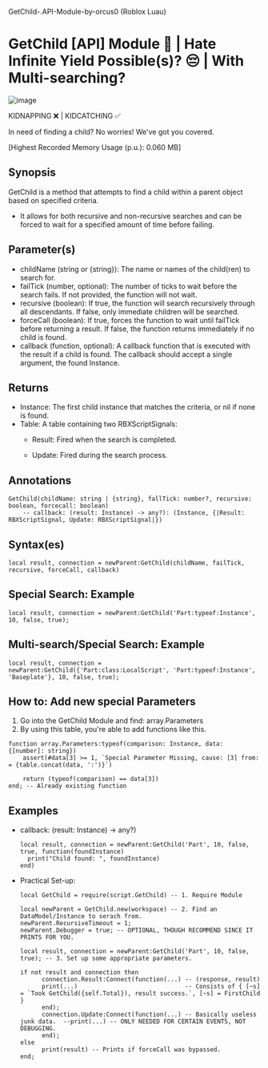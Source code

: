 GetChild-.API-Module-by-orcus0
(Roblox Luau)
# GetChild [API] Module 🧒 | Hate Infinite Yield Possible(s)? 😔 | With Multi-searching?

![image](https://github.com/user-attachments/assets/c6c8f173-79c4-4ba1-b6da-15210a544326)

KIDNAPPING ❌ | KIDCATCHING ✅

In need of finding a child? No worries! We've got you covered.

[Highest Recorded Memory Usage (p.u.): 0.060 MB]

## Synopsis

GetChild is a method that attempts to find a child within a parent object based on specified criteria. 
- It allows for both recursive and non-recursive searches and can be forced to wait for a specified amount of time before failing.

## Parameter(s)

- childName (string or {string}): The name or names of the child(ren) to search for.
- failTick (number, optional): The number of ticks to wait before the search fails. If not provided, the function will not wait.
- recursive (boolean): If true, the function will search recursively through all descendants. If false, only immediate children will be searched.
- forceCall (boolean): If true, forces the function to wait until failTick before returning a result. If false, the function returns immediately if no child is found.
- callback (function, optional): A callback function that is executed with the result if a child is found. The callback should accept a single argument, the found Instance.

## Returns

- Instance: The first child instance that matches the criteria, or nil if none is found.
- Table: A table containing two RBXScriptSignals:
   - Result: Fired when the search is completed.
     
   - Update: Fired during the search process.

## Annotations
```
GetChild(childName: string | {string}, fallTick: number?, recursive: boolean, forcecall: boolean)
    -- callback: (result: Instance) -> any?): (Instance, {|Result: RBXScriptSignal, Update: RBXScriptSignal|})
```
## Syntax(es)
```
local result, connection = newParent:GetChild(childName, failTick, recursive, forceCall, callback)
```
## Special Search: Example
```
local result, connection = newParent:GetChild('Part:typeof:Instance', 10, false, true);
```
## Multi-search/Special Search: Example
```
local result, connection = newParent:GetChild({'Part:class:LocalScript', 'Part:typeof:Instance', 'Baseplate'}, 10, false, true);
```
## How to: Add new special Parameters

1. Go into the GetChild Module and find: array.Parameters
2. By using this table, you're able to add functions like this.
```
function array.Parameters:typeof(comparison: Instance, data: {[number]: string})
    assert(#data[3] >= 1, `Special Parameter Missing, cause: [3] from: = {table.concat(data, ':')}`)

    return (typeof(comparison) == data[3])
end; -- Already existing function
```

## Examples
- callback: (result: Instance) -> any?)
  ```
  local result, connection = newParent:GetChild('Part', 10, false, true, function(foundInstance)
    print("Child found: ", foundInstance) 
  end)
  ```

- Practical Set-up:
  ```
  local GetChild = require(script.GetChild) -- 1. Require Module

  local newParent = GetChild.new(workspace) -- 2. Find an DataModel/Instance to serach from.
  newParent.RecursiveTimeout = 1;
  newParent.Debugger = true; -- OPTIONAL, THOUGH RECOMMEND SINCE IT PRINTS FOR YOU.

  local result, connection = newParent:GetChild('Part', 10, false, true); -- 3. Set up some appropriate parameters.

  if not result and connection then
        connection.Result:Connect(function(...) -- (response, result)
        print(...)                              -- Consists of { [~s] = `Took GetChild({self.Total}), result success.`, [~s] = FirstChild } 
        end);                              
        connection.Update:Connect(function(...) -- Basically useless junk data.  --print(...) -- ONLY NEEDED FOR CERTAIN EVENTS, NOT DEBUGGING.
        end); 
  else
        print(result) -- Prints if forceCall was bypassed.
  end;
  ```
